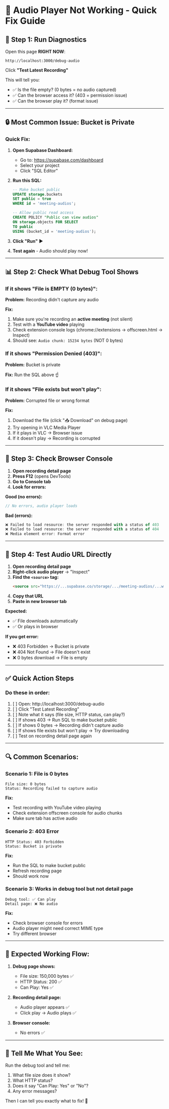 # 🔧 Audio Player Not Working - Quick Fix Guide

## 🎯 **Step 1: Run Diagnostics**

Open this page **RIGHT NOW**:
```
http://localhost:3000/debug-audio
```

Click **"Test Latest Recording"**

This will tell you:
- ✅ Is the file empty? (0 bytes = no audio captured)
- ✅ Can the browser access it? (403 = permission issue)
- ✅ Can the browser play it? (format issue)

---

## 🔒 **Most Common Issue: Bucket is Private**

### **Quick Fix:**

1. **Open Supabase Dashboard:**
   - Go to: https://supabase.com/dashboard
   - Select your project
   - Click "SQL Editor"

2. **Run this SQL:**
   ```sql
   -- Make bucket public
   UPDATE storage.buckets 
   SET public = true 
   WHERE id = 'meeting-audios';

   -- Allow public read access
   CREATE POLICY "Public can view audios"
   ON storage.objects FOR SELECT
   TO public
   USING (bucket_id = 'meeting-audios');
   ```

3. **Click "Run"** ▶️

4. **Test again** - Audio should play now!

---

## 📊 **Step 2: Check What Debug Tool Shows**

### **If it shows "File is EMPTY (0 bytes)":**

**Problem:** Recording didn't capture any audio

**Fix:**
1. Make sure you're recording an **active meeting** (not silent)
2. Test with a **YouTube video** playing
3. Check extension console logs (chrome://extensions → offscreen.html → Inspect)
4. Should see: `Audio chunk: 15234 bytes` (NOT 0 bytes)

### **If it shows "Permission Denied (403)":**

**Problem:** Bucket is private

**Fix:** Run the SQL above ☝️

### **If it shows "File exists but won't play":**

**Problem:** Corrupted file or wrong format

**Fix:**
1. Download the file (click "📥 Download" on debug page)
2. Try opening in VLC Media Player
3. If it plays in VLC → Browser issue
4. If it doesn't play → Recording is corrupted

---

## 🧪 **Step 3: Check Browser Console**

1. **Open recording detail page**
2. **Press F12** (opens DevTools)
3. **Go to Console tab**
4. **Look for errors:**

**Good (no errors):**
```javascript
// No errors, audio player loads
```

**Bad (errors):**
```javascript
❌ Failed to load resource: the server responded with a status of 403
❌ Failed to load resource: the server responded with a status of 404
❌ Media element error: Format error
```

---

## 🎵 **Step 4: Test Audio URL Directly**

1. **Open recording detail page**
2. **Right-click audio player** → "Inspect"
3. **Find the `<source>` tag:**
   ```html
   <source src="https://...supabase.co/storage/.../meeting-audios/...webm">
   ```
4. **Copy that URL**
5. **Paste in new browser tab**

**Expected:**
- ✅ File downloads automatically
- ✅ Or plays in browser

**If you get error:**
- ❌ 403 Forbidden → Bucket is private
- ❌ 404 Not Found → File doesn't exist
- ❌ 0 bytes download → File is empty

---

## ✅ **Quick Action Steps**

### **Do these in order:**

1. [ ] Open: http://localhost:3000/debug-audio
2. [ ] Click "Test Latest Recording"
3. [ ] Note what it says (file size, HTTP status, can play?)
4. [ ] If shows 403 → Run SQL to make bucket public
5. [ ] If shows 0 bytes → Recording didn't capture audio
6. [ ] If shows file exists but won't play → Try downloading
7. [ ] Test on recording detail page again

---

## 🔍 **Common Scenarios:**

### **Scenario 1: File is 0 bytes**
```
File size: 0 bytes
Status: Recording failed to capture audio
```

**Fix:**
- Test recording with YouTube video playing
- Check extension offscreen console for audio chunks
- Make sure tab has active audio

### **Scenario 2: 403 Error**
```
HTTP Status: 403 Forbidden
Status: Bucket is private
```

**Fix:**
- Run the SQL to make bucket public
- Refresh recording page
- Should work now

### **Scenario 3: Works in debug tool but not detail page**
```
Debug tool: ✅ Can play
Detail page: ❌ No audio
```

**Fix:**
- Check browser console for errors
- Audio player might need correct MIME type
- Try different browser

---

## 🎯 **Expected Working Flow:**

1. **Debug page shows:**
   - File size: 150,000 bytes ✅
   - HTTP Status: 200 ✅
   - Can Play: Yes ✅

2. **Recording detail page:**
   - Audio player appears ✅
   - Click play → Audio plays ✅

3. **Browser console:**
   - No errors ✅

---

## 📝 **Tell Me What You See:**

Run the debug tool and tell me:
1. What file size does it show?
2. What HTTP status?
3. Does it say "Can Play: Yes" or "No"?
4. Any error messages?

Then I can tell you exactly what to fix! 🔧




